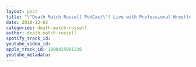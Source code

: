```yaml
---
layout: post
title: "\"Death Match Russell PodCast\"! Live with Professional Wrestler \"Chase Stevens\"! Tune in!"
date: 2018-12-03
categories: death-match-russell
author: death-match-russell
spotify_track_id: 
youtube_video_id: 
apple_track_id: 1000425001226
youtube_metadata: 
---
```

